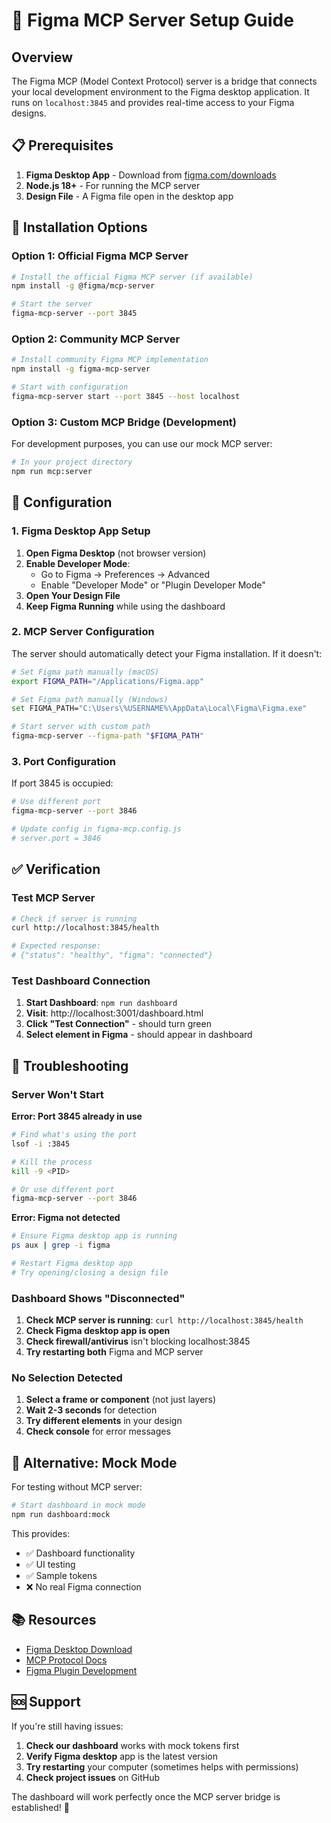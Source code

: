 # 🔌 Figma MCP Server Setup Guide

## Overview

The Figma MCP (Model Context Protocol) server is a bridge that connects your local development environment to the Figma desktop application. It runs on `localhost:3845` and provides real-time access to your Figma designs.

## 📋 Prerequisites

1. **Figma Desktop App** - Download from [figma.com/downloads](https://www.figma.com/downloads/)
2. **Node.js 18+** - For running the MCP server
3. **Design File** - A Figma file open in the desktop app

## 🚀 Installation Options

### Option 1: Official Figma MCP Server

```bash
# Install the official Figma MCP server (if available)
npm install -g @figma/mcp-server

# Start the server
figma-mcp-server --port 3845
```

### Option 2: Community MCP Server

```bash
# Install community Figma MCP implementation
npm install -g figma-mcp-server

# Start with configuration
figma-mcp-server start --port 3845 --host localhost
```

### Option 3: Custom MCP Bridge (Development)

For development purposes, you can use our mock MCP server:

```bash
# In your project directory
npm run mcp:server
```

## 🔧 Configuration

### 1. Figma Desktop App Setup

1. **Open Figma Desktop** (not browser version)
2. **Enable Developer Mode**:
   - Go to Figma → Preferences → Advanced
   - Enable "Developer Mode" or "Plugin Developer Mode"
3. **Open Your Design File**
4. **Keep Figma Running** while using the dashboard

### 2. MCP Server Configuration

The server should automatically detect your Figma installation. If it doesn't:

```bash
# Set Figma path manually (macOS)
export FIGMA_PATH="/Applications/Figma.app"

# Set Figma path manually (Windows)
set FIGMA_PATH="C:\Users\%USERNAME%\AppData\Local\Figma\Figma.exe"

# Start server with custom path
figma-mcp-server --figma-path "$FIGMA_PATH"
```

### 3. Port Configuration

If port 3845 is occupied:

```bash
# Use different port
figma-mcp-server --port 3846

# Update config in figma-mcp.config.js
# server.port = 3846
```

## ✅ Verification

### Test MCP Server

```bash
# Check if server is running
curl http://localhost:3845/health

# Expected response:
# {"status": "healthy", "figma": "connected"}
```

### Test Dashboard Connection

1. **Start Dashboard**: `npm run dashboard`
2. **Visit**: http://localhost:3001/dashboard.html
3. **Click "Test Connection"** - should turn green
4. **Select element in Figma** - should appear in dashboard

## 🐛 Troubleshooting

### Server Won't Start

**Error: Port 3845 already in use**
```bash
# Find what's using the port
lsof -i :3845

# Kill the process
kill -9 <PID>

# Or use different port
figma-mcp-server --port 3846
```

**Error: Figma not detected**
```bash
# Ensure Figma desktop app is running
ps aux | grep -i figma

# Restart Figma desktop app
# Try opening/closing a design file
```

### Dashboard Shows "Disconnected"

1. **Check MCP server is running**: `curl http://localhost:3845/health`
2. **Check Figma desktop app is open**
3. **Check firewall/antivirus** isn't blocking localhost:3845
4. **Try restarting both** Figma and MCP server

### No Selection Detected

1. **Select a frame or component** (not just layers)
2. **Wait 2-3 seconds** for detection
3. **Try different elements** in your design
4. **Check console** for error messages

## 🔄 Alternative: Mock Mode

For testing without MCP server:

```bash
# Start dashboard in mock mode
npm run dashboard:mock
```

This provides:
- ✅ Dashboard functionality
- ✅ UI testing
- ✅ Sample tokens
- ❌ No real Figma connection

## 📚 Resources

- [Figma Desktop Download](https://www.figma.com/downloads/)
- [MCP Protocol Docs](https://github.com/anthropics/model-context-protocol)
- [Figma Plugin Development](https://www.figma.com/plugin-docs/)

## 🆘 Support

If you're still having issues:

1. **Check our dashboard** works with mock tokens first
2. **Verify Figma desktop** app is the latest version
3. **Try restarting** your computer (sometimes helps with permissions)
4. **Check project issues** on GitHub

The dashboard will work perfectly once the MCP server bridge is established! 🎉